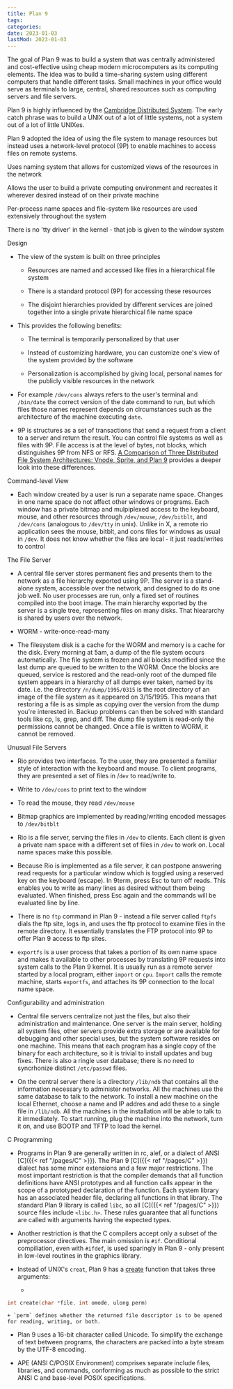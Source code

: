 ```yaml
---
title: Plan 9
tags:
categories:
date: 2023-01-03
lastMod: 2023-01-03
---
```

The goal of Plan 9 was to build a system that was centrally administered and cost-effective using cheap modern microcomputers as its computing elements. The idea was to build a time-sharing system using different computers that handle different tasks. Small machines in your office would serve as terminals to large, central, shared resources such as computing servers and file servers.

Plan 9 is highly influenced by the [Cambridge Distributed System](./cambridge-distributed-system.pdf). The early catch phrase was to build a UNIX out of a lot of little systems, not a system out of a lot of little UNIXes.

Plan 9 adopted the idea of using the file system to manage resources but instead uses a network-level protocol (9P) to enable machines to access files on remote systems.

Uses naming system that allows for customized views of the resources in the network

Allows the user to build a private computing environment and recreates it wherever desired instead of on their private machine

Per-process name spaces and file-system like resources are used extensively throughout the system

There is no 'tty driver' in the kernel - that job is given to the window system

Design

  + The view of the system is built on three principles

    + Resources are named and accessed like files in a hierarchical file system

    + There is a standard protocol (9P) for accessing these resources

    + The disjoint hierarchies provided by different services are joined together into a single private hierarchical file name space

  + This provides the following benefits:

    + The terminal is temporarily personalized by that user

    + Instead of customizing hardware, you can customize one's view of the system provided by the software

    + Personalization is accomplished by giving local, personal names for the publicly visible resources in the network

  + For example `/dev/cons` always refers to the user's terminal and `/bin/date` the correct version of the date command to run, but which files those names represent depends on circumstances such as the architecture of the machine executing `date`.

  + 9P is structures as a set of transactions that send a request from a client to a server and return the result. You can control file systems as well as files with 9P. File access is at the level of bytes, not blocks, which distinguishes 9P from NFS or RFS. [A Comparison of Three Distributed File System Architectures: Vnode, Sprite, and Plan 9](spr_welch.pdf) provides a deeper look into these differences.

Command-level View

  + Each window created by a user is run a separate name space. Changes in one name space do not affect other windows or programs. Each window has a private bitmap and mulpiplexed access to the keyboard, mouse, and other resources through `/dev/mouse`, `/dev/bitblt`, and `/dev/cons` (analogous to `/dev/tty` in unix). Unlike in X, a remote rio application sees the mouse, bitblt, and cons files for windows as usual in `/dev`. It does not know whether the files are local - it just reads/writes to control

The File Server

  + A central file server stores permanent fies and presents them to the network as a file hierarchy exported using 9P. The server is a stand-alone system, accessible over the network, and designed to do its one job well. No user processes are run, only a fixed set of routines compiled into the boot image. The main hierarchy exported by the server is a single tree, representing files on many disks. That hieararchy is shared by users over the network.

  + WORM - write-once-read-many

  + The filesystem disk is a cache for the WORM and memory is a cache for the disk. Every morning at 5am, a dump of the file system occurs automatically. The file system is frozen and all blocks modified since the last dump are queued to be written to the WORM. Once the blocks are queued, service is restored and the read-only root of the dumped file system appears in a hierarchy of all dumps ever taken, named by its date. i.e. the directory `/n/dump/1995/0315` is the root directory of an image of the file system as it appeared on 3/15/1995. This means that restoring a file is as simple as copying over the version from the dump you're interested in. Backup problems can then be solved with standard tools like cp, ls, grep, and diff. The dump file system is read-only the permissions cannot be changed. Once a file is written to WORM, it cannot be removed.

Unusual File Servers

  + Rio provides two interfaces. To the user, they are presented a familiar style of interaction with the keyboard and mouse. To client programs, they are presented a set of files in /`dev` to read/write to.

  + Write to `/dev/cons` to print text to the window

  + To read the mouse, they read `/dev/mouse`

  + Bitmap graphics are implemented by reading/writing encoded messages to `/dev/bitblt`

  + Rio is a file server, serving the files in `/dev` to clients. Each client is given a private nam space with a different set of files in `/dev` to work on. Local name spaces make this possible.

  + Because Rio is implemented as a file server, it can postpone answering read requests for a particular window which is toggled using a reserved key on the keyboard (escape). In 9term, press Esc to turn off reads. This enables you to write as many lines as desired without them being evaluated. When finished, press Esc again and the commands will be evaluated line by line.

  + There is no `ftp` command in Plan 9 - instead a file server called `ftpfs` dials the ftp site, logs in, and uses the ftp protocol to examine files in the remote directory. It essentially translates the FTP protocol into 9P to offer Plan 9 access to ftp sites.

  + `exportfs` is a user process that takes a portion of its own name space and makes it available to other processes by translating 9P requests into system calls to the Plan 9 kernel. It is usually run as a remote server started by a local program, either `import` or `cpu`. `Import` calls the remote machine, starts `exportfs`, and attaches its 9P connection to the local name space.

Configurability and administration

  + Central file servers centralize not just the files, but also their administration and maintenance. One server is the main server, holding all system files, other servers provide extra storage or are available for debugging and other special uses, but the system software resides on one machine. This means that each program has a single copy of the binary for each architecture, so it is trivial to install updates and bug fixes. There is also a ringle user database; there is no need to syncrhonize distinct `/etc/passwd` files.

  + On the central server there is a directory `/lib/ndb` that contains all the information necessary to administer networks. All the machines use the same database to talk to the network. To install a new machine on the local Ethernet, choose a name and IP addres and add these to a single file in `/lib/ndb`. All the machines in the installation will be able to talk to it immediately. To start running, plug the machine into the network, turn it on, and use BOOTP and TFTP to load the kernel.

C Programming
  + Programs in Plan 9 are generally written in rc, alef, or a dialect of ANSI [C]({{< ref "/pages/C" >}}). The Plan 9 [C]({{< ref "/pages/C" >}}) dialect has some minor extensions and a few major restrictions. The most important restriction is that the compiler demands that all function definitions have ANSI prototypes and all function calls appear in the scope of a prototyped declaration of the function. Each system library has an associated header file, declaring all functions in that library. The standard Plan 9 library is called `libc`, so all [C]({{< ref "/pages/C" >}}) source files include `<libc.h>`. These rules guarantee that all functions are called with arguments having the expected types.

  + Another restriction is that the C compilers accept only a subset of the preprocessor directives. The main omission is `#if`. Conditional compiliation, even with `#ifdef`, is used sparingly in Plan 9 - only present in low-level routines in the graphics library.

  + Instead of UNIX's `creat`, Plan 9 has a [create](http://man2.aiju.de/2/open) function that takes three arguments:

    + 
```c
int create(char *file, int omode, ulong perm)
```

    + `perm` defines whether the returned file descriptor is to be opened for reading, writing, or both.

  + Plan 9 uses a 16-bit character called Unicode. To simplify the exchange of text between programs, the characters are packed into a byte stream by the UTF-8 encoding.

  + APE (ANSI C/POSIX Environment) comprises separate include files, libraries, and commands, conforming as much as possible to the strict ANSI C and base-level POSIX specifications.
